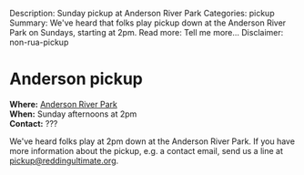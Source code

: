 Description: Sunday pickup at Anderson River Park
Categories: pickup
Summary: We've heard that folks play pickup down at the Anderson River Park on Sundays, starting at 2pm.
Read more: Tell me more...
Disclaimer: non-rua-pickup

# Anderson pickup

**Where:** [Anderson River Park][anderson river park]  
**When:** Sunday afternoons at 2pm  
**Contact:** ???

We've heard folks play at 2pm down at the Anderson River Park. If you
have more information about the pickup, e.g. a contact email, send us
a line at <pickup@reddingultimate.org>.

[anderson river park]: /places/anderson-river-park
